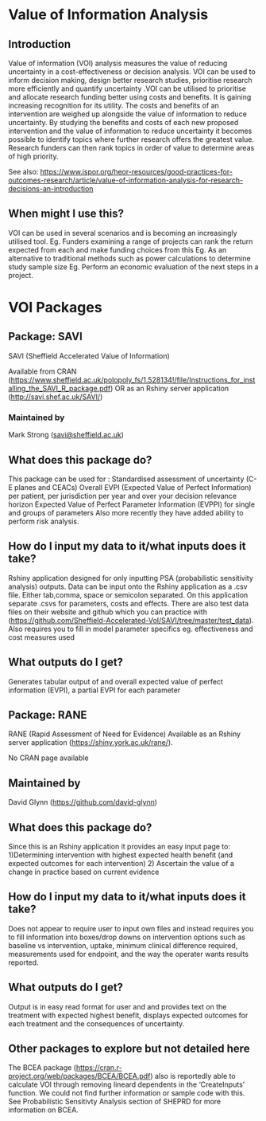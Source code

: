 # Value of Information Analysis

## Introduction
Value of information (VOI) analysis measures the value of reducing uncertainty in a cost-effectiveness or decision analysis.  VOI can be used to inform decision making, design better research studies, prioritise research more efficiently and quantify uncertainty .VOI  can be utilised to prioritise and allocate  research funding better using  costs and benefits. It is gaining increasing recognition for its utility. The costs and benefits of an intervention are weighed up alongside the value of information to reduce uncertainty.  By studying the benefits and costs of each new proposed intervention and the value of information to reduce uncertainty it becomes possible to identify topics where further research offers the greatest value. Research funders can then rank topics in order of value to determine areas of high priority. 

See also: https://www.ispor.org/heor-resources/good-practices-for-outcomes-research/article/value-of-information-analysis-for-research-decisions-an-introduction

## When might I use this?
VOI can be used in several scenarios and is becoming an increasingly utilised tool.
Eg. Funders examining a range of projects can rank the return expected from each and make funding choices from this
Eg. As an alternative to traditional methods such as power calculations to determine study sample size
Eg. Perform an economic evaluation of the next steps in a project. 

# VOI Packages

## Package: SAVI
SAVI (Sheffield Accelerated Value of Information)

Available from CRAN
(https://www.sheffield.ac.uk/polopoly_fs/1.528134!/file/Instructions_for_installing_the_SAVI_R_package.pdf) 
OR as an Rshiny server application  (http://savi.shef.ac.uk/SAVI/)

### Maintained by
Mark Strong (savi@sheffield.ac.uk)

## What does this package do?
This package can be used for :
Standardised assessment of uncertainty (C-E planes and CEACs)
Overall EVPI (Expected Value of Perfect Information) per patient, per jurisdiction per year and over your decision relevance horizon
Expected Value of Perfect Parameter Information (EVPPI) for single and groups of parameters
Also more recently they have added ability to perform risk analysis. 

## How do I input my data to it/what inputs does it take?

Rshiny application designed for only inputting PSA (probabilistic sensitivity analysis) outputs. Data can be input onto the Rshiny application as a .csv file. Either tab,comma, space or semicolon separated. On this application separate .csvs for parameters, costs and effects. 
There are also test data files on their website and github which you can practice with (https://github.com/Sheffield-Accelerated-VoI/SAVI/tree/master/test_data).
	Also requires you to fill in model parameter specifics eg. effectiveness and cost measures used 

## What outputs do I get?
Generates tabular output of and overall expected value of perfect information (EVPI), a partial EVPI for each parameter 

## Package: RANE
RANE (Rapid Assessment of Need for Evidence)
Available as an Rshiny server application (https://shiny.york.ac.uk/rane/).

No CRAN page available

## Maintained by
David Glynn (https://github.com/david-glynn)

## What does this package do?

Since this is an Rshiny application it provides an easy input page to:
1)Determining intervention with highest expected health benefit (and expected outcomes for each intervention)
2) Ascertain the value of a change in practice based on current evidence

## How do I input my data to it/what inputs does it take?
Does not appear to require user to input own files and instead requires you to fill information into boxes/drop downs  on intervention options such as baseline vs intervention, uptake, minimum clinical difference required, measurements used for endpoint, and the way the operater wants results reported. 

## What outputs do I get?
Output is in easy read format for user and and provides text on the treatment with expected highest benefit, displays expected outcomes for each treatment and the consequences of uncertainty. 

## Other packages to explore but not detailed here
The BCEA package (https://cran.r-project.org/web/packages/BCEA/BCEA.pdf) also is reportedly able to calculate VOI through removing lineard dependents in the ‘CreateInputs’ function. We could not find further information or sample code with this. 
See Probabilistic Sensitivty Analysis section of SHEPRD for more information on BCEA.


